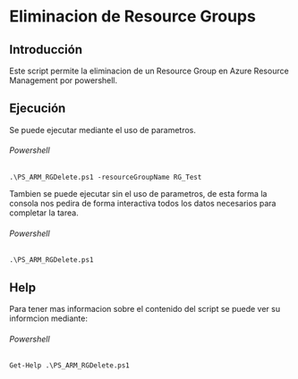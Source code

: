 ﻿# Eliminacion de Resource Groups

## Introducción

Este script permite la eliminacion de un Resource Group en Azure Resource Management por powershell.  

## Ejecución

Se puede ejecutar mediante el uso de parametros.

###### Powershell

`.\PS_ARM_RGDelete.ps1 -resourceGroupName RG_Test`

Tambien se puede ejecutar sin el uso de parametros, de esta forma la consola nos pedira de forma interactiva todos los datos necesarios para completar la tarea.

###### Powershell

`.\PS_ARM_RGDelete.ps1`

## Help

Para tener mas informacion sobre el contenido del script se puede ver su informcion mediante:

###### Powershell

`Get-Help .\PS_ARM_RGDelete.ps1`